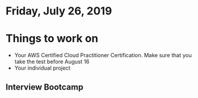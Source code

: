 Friday, July 26, 2019
====================
# Things to work on
- Your AWS Certified Cloud Practitioner Certification. Make sure that you take the test before August 16
- Your individual project

## Interview Bootcamp